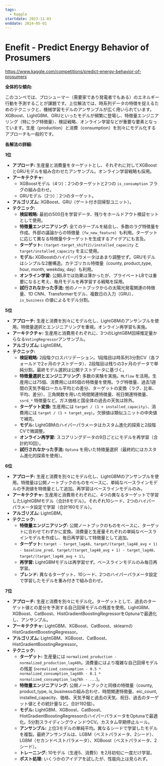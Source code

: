 ```yaml
---
tags:
  - Kaggle
startdate: 2023-11-03
enddate: 2024-05-01
---
```

# Enefit - Predict Energy Behavior of Prosumers
https://www.kaggle.com/competitions/predict-energy-behavior-of-prosumers

**全体的な傾向:**

このコンペでは、プロシューマー（需要家であり発電者でもある）のエネルギー行動を予測することが課題です。上位解法では、時系列データの特徴を捉えるためのテクニックと、機械学習モデルのアンサンブルが広く用いられています。XGBoost、LightGBM、GRUといったモデルが頻繁に登場し、特徴量エンジニアリング（特にラグ特徴量）、検証戦略、オンライン学習などが重要な要素となっています。生産（production）と消費（consumption）を別々にモデル化するアプローチも一般的です。

**各解法の詳細:**

**1位**

- **アプローチ:** 生産量と消費量をターゲットとし、それぞれに対してXGBoostとGRUモデルを組み合わせたアンサンブル。オンライン学習戦略も採用。
- **アーキテクチャ:**
    - XGBoostモデル（4つ）：2つのターゲットと2つの `is_consumption` フラグの組み合わせ。
    - GRUモデル（2つ）：2つのターゲット。
- **アルゴリズム:** XGBoost、GRU（ゲート付き回帰型ユニット）。
- **テクニック:**
    - **検証戦略:** 最初の500日を学習データ、残りをホールドアウト検証セットとして使用。
    - **特徴量エンジニアリング:** 全てのテーブルを結合し、多数のラグ特徴量を作成。外部の議論からの特徴量（`fw_new_feature`）も利用。ターゲットに応じて異なる特徴量やターゲットを生成するアイデアにも言及。
    - **ターゲット:** `(target-target_shift2)/installed_capacity` と `target/installed_capacity` を主に使用。
    - **モデル:** XGBoostのハイパーパラメータはあまり調整せず。GRUモデルはシンプルな2層構造。カテゴリカル特徴量（county, product_type, hour, month, weekday, day）も利用。
    - **オンライン学習:** 公開LBでは効果は薄かったが、プライベートLBでは重要になると考え、毎月モデルを再学習する戦略を採用。
    - **試行されなかった手法:** 他のノートブックからの太陽光発電関連の特徴量、1D CNN、Transformerモデル、複数日の入力（GRU）、`is_business` の値によるモデル分割。

**5位**

- **アプローチ:** 生産と消費を別々にモデル化し、LightGBMのアンサンブルを使用。特徴量選択とエンジニアリングを重視。オンライン再学習も実施。
- **アーキテクチャ:** 生産用と消費用それぞれに、3つのLightGBM回帰推定量からなる`VotingRegressor`アンサンブル。
- **アルゴリズム:** LightGBM。
- **テクニック:**
    - **検証戦略:** 2段階クロスバリデーション。1段階目は時系列3分割CV（各フォールドで2ヶ月のテストデータ）、2段階目は残りの3ヶ月のデータで単純分割。最終モデル選択は公開テストデータに基づく。
    - **特徴量選択とエンジニアリング:** 多数の実験を実施。`MLflow` を活用。生産用には75個、消費用には85個の特徴量を使用。ラグ特徴量、過去1週間の天気予報ローカル平均との差分、ターゲットの変換（ラグ、比率、平均、差分）、三角関数を用いた時間関連特徴量、祝日関連特徴量、`ssrd_*` 特徴量など。ガス価格と国全体の過去の天気は除外。
    - **ターゲット変換:** 生産用には `target / (1 + installed_capacity)`、消費用には `target / (1 + target_avg)`。欠損値は類似ユニットの中央値で補完。
    - **モデル:** LightGBMのハイパーパラメータはカスタム進化的探索と2段階CVで微調整。
    - **オンライン再学習:** スコアリングデータの9日ごとにモデルを再学習（合計約10回）。
    - **試行されなかった手法:** `Optuna` を用いた特徴量選択（最終的にはカスタム進化的探索を使用）。

**6位**

- **アプローチ:** 生産と消費を別々にモデル化し、LightGBMのアンサンブルを使用。特徴量は公開ノートブックのものをベースに、単純なベースラインモデルの予測値を特徴量として追加。再学習はベースラインモデルのみ。
- **アーキテクチャ:** 生産用と消費用それぞれに、4つの異なるターゲットで学習したLightGBMモデル（合計8モデル）。それぞれ10シード、2つのハイパーパラメータ設定で学習（合計160モデル）。
- **アルゴリズム:** LightGBM。
- **テクニック:**
    - **特徴量エンジニアリング:** 公開ノートブックのものをベースに、ターゲットに合わせてわずかに変換。消費量と生産量それぞれの単純なベースラインモデルを作成し、毎日再学習して特徴量として追加。
    - **ターゲット:** `target - target_lag48`、`target/(target_lag48_avg + 1) - baseline_pred`、`target/(target_lag48_avg + 1) - target_lag48`、`target/(target_lag48_avg + 1)`。
    - **再学習:** LightGBMモデルは再学習せず。ベースラインモデルのみ毎日再学習。
    - **ブレンド:** 異なるターゲット、10シード、2つのハイパーパラメータ設定で学習したモデルを重み付きで組み合わせ。

**7位**

- **アプローチ:** 生産と消費を別々にモデル化。ターゲットとして、過去のターゲット値との差分を予測する自己回帰モデルの残差を使用。LightGBM、XGBoost、CatBoost、HistGradientBoostingRegressorをOptunaで最適化し、アンサンブル。
- **アーキテクチャ:** LightGBM、XGBoost、CatBoost、sklearnのHistGradientBoostingRegressor。
- **アルゴリズム:** LightGBM、XGBoost、CatBoost、HistGradientBoostingRegressor。
- **テクニック:**
    - **ターゲット:** 生産量には `normalized_production - normalized_production_lag48h`。消費量にはより複雑な自己回帰モデルの残差 (`normalized_consumption - 0.5 * normalized_consumption_lag48h - 0.1 * normalized_consumption_lag76h - ...`)。
    - **特徴量エンジニアリング:** 公開ノートブックと同様の特徴量（county, product_type, is_businessの組み合わせ、時間関連特徴量、eic_count, installed_capacity、価格、天気予報と過去の天気、祝日、過去のターゲット値とその統計量など。合計192個）。
    - **モデル:** LightGBM、XGBoost、CatBoost、HistGradientBoostingRegressorのハイパーパラメータをOptunaで最適化。5分割スライディングウィンドウCV。カスタム早期停止ルール。
    - **アンサンブル:** 上位3モデルの単純平均。異なるシードで学習したモデルを複製。最終アンサンブルは、LGBM（ベストパラメータ、2シード）、LGBM（セカンドベストパラメータ）、XGBoost（ベストパラメータ、2シード）。
    - **トレーニング:** 10モデル（生産5、消費5）を2月初旬に一度だけ学習。
    - **ポスト処理:** いくつかのアイデアを試したが、性能向上は見られず。